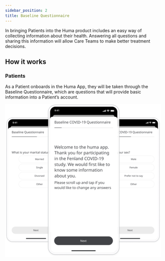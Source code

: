 ```yaml
---
sidebar_position: 2
title: Baseline Questionnaire
---
```


In bringing Patients into the Huma product includes an easy way of collecting information about their health. Answering all questions and sharing this information will allow Care Teams to make better treatment decisions.

## How it works

### Patients

As a Patient onboards in the Huma App, they will be taken through the Baseline Questionnaire, which are questions that will provide basic information into a Patient’s account. 

![Baseline Questionnaire in Huma App](./assets/baseline-questionnaire.png)